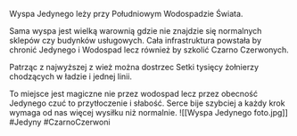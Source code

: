 Wyspa Jedynego leży przy Południowym Wodospadzie Świata.

Sama wyspa jest wielką warownią gdzie nie znajdzie się normalnych sklepów czy budynków usługowych. Cała infrastruktura powstała by chronić Jedynego i Wodospad lecz również by szkolić Czarno Czerwonych.

Patrząc z najwyższej z wież można dostrzec Setki tysięcy żołnierzy chodzących w ładzie i jednej linii.

To miejsce jest magiczne nie przez wodospad lecz przez obecność Jedynego czuć to przytłoczenie i słabość. Serce bije szybciej a każdy krok wymaga od nas więcej wysiłku niż normalnie.
![[Wyspa Jedynego foto.jpg]]
#Jedyny #CzarnoCzerwoni 